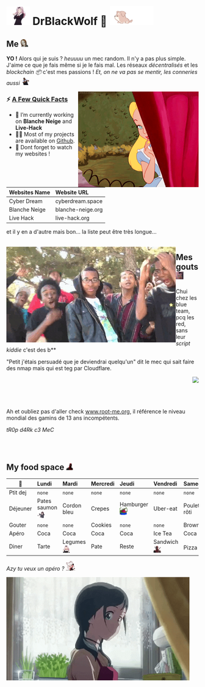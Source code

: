 # <img src="pic/Chika_Dance.gif" height="48"> **DrBlackWolf 🎀** <img src="pic/dog.gif"  height="50">

## **Me**  <img src="pic/5869_TakagiShhh.gif" height="20">
**YO !** Alors qui je suis ? *heuuuu* un mec random. Il n'y a pas plus simple. J'aime ce que je fais même si je le fais mal. Les réseaux *décentralisés* et les *blockchain 📦* c'est mes passions ! *Et, on ne va pas se mentir, les conneries aussi <img src="pic/dance.gif" height="20">* 

<img src="pic/alice.gif" align="right" height="250">

<h3>⚡️ <u>A Few Quick Facts</u></h3>
<ul>
<li>🔭 I’m currently working on <b>Blanche Neige</b> and <b>Live-Hack</b></li>
<li>👨‍💻 Most of my projects are available on <a href="https://github.com/DrBlackWolf">Github</a>.</li>
<li>📝 Dont forget to watch my websites !</li>
</ul>

| Websites Name | Website URL |
| -------------- | :--------- |
| Cyber Dream | cyberdream.space |
| Blanche Neige | blanche-neige.org |
| Live Hack | live-hack.org |

et il y en a d'autre mais bon... la liste peut être très longue...
<br>
<br>

<img src="pic/bt.gif" align="left" height="250">

## **Mes gouts** <img src="pic/734622241639104532.gif" height="20">

Chui chez les blue team, pcq les red, sans leur *script kiddie* c'est des b**

"Petit j'étais persuadé que je deviendrai quelqu'un" dit le mec qui sait faire des nmap mais qui est teg par Cloudflare.

<img src="pic/hacker.gif" align="right" height="150">

<br>
<br>
<br>
<br>

Ah et oubliez pas d'aller check www.root-me.org, il référence le niveau mondial des gamins de 13 ans incompétents.

*tR0p d4Rk c3 MeC*


<br>
<br>

## **My food space** <img src="pic/Deadpool_aw_shock.gif" height="20">

| 📆 | Lundi | Mardi | Mercredi | Jeudi | Vendredi | Samedi | Dimanche |
| ---- | :--- | :--- | :--- | :--- | :--- | :--- | :--- |
| Ptit dej | `none` | `none` | `none` | `none` | `none` | `none` | `none` |
| Déjeuner | Pates saumon <img src="pic/560610208536068118.gif" height="20"> | Cordon bleu | Crepes | Hamburger <img src="pic/4334_pepe1.gif" height="20"> | Uber-eat | Poulet rôti | Riz |
| Gouter | `none` | `none` | Cookies | `none` | `none` | Brownies | Brownies |
| Apéro | Coca | Coca | Coca | Coca | Ice Tea | Coca | Coca |
| Diner | Tarte | Legumes <img src="pic/734622181589254245.gif" height="20"> | Pate | Reste | Sandwich <img src="pic/Deadpool_heart_love.gif" height="20"> | Pizza <img src="pic/7577_CatDancing.gif" height="20">  |  Reste |


*Azy tu veux un apéro ?* <img src="pic/8395_CerberusFastTap.gif" height="25">

<img src="pic/L4IXI1XdroF0dGnNJN.gif">